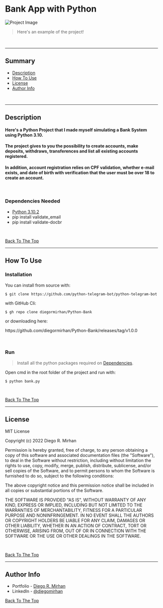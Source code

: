 # Bank App with Python

![Project Image](https://s7.gifyu.com/images/GIF_2022_03_12_09_23_08.gif)

> Here's an example of the project!
<br />

---

## Summary

- [Description](#description)
- [How To Use](#how-to-use)
- [License](#license)
- [Author Info](#author-info)
<br />

---

## Description
#### Here's a Python Project that I made myself simulating a Bank System using Python 3.10.
#### The project gives to you the possibility to create accounts, make deposits, withdraws, transferences and list all existing accounts registered.
#### In addition, account registration relies on CPF validation, whether e-mail exists, and date of birth with verification that the user must be over 18 to create an account.

<br />

### Dependencies Needed 

- [Python 3.10.2](https://www.python.org/downloads/)
- pip install validate_email
- pip install validate-docbr

<br />

[Back To The Top](#bank-app-with-python)

---

## How To Use

### Installation

You can install from source with:

```
$ git clone https://github.com/python-telegram-bot/python-telegram-bot
```
with GitHub Cli:
```
$ gh repo clone diegormirhan/Python-Bank
```
or downloading here: 
<p href="url">https://github.com/diegormirhan/Python-Bank/releases/tag/v1.0.0</p>

<br />

### Run

> Install all the python packages required on [Dependencies](#dependencies-needed).

Open cmd in the root folder of the project and run with:

```
$ python bank.py
```

<br />

[Back To The Top](#bank-app-with-python)

---

## License

MIT License

Copyright (c) 2022 Diego R. Mirhan

Permission is hereby granted, free of charge, to any person obtaining a copy
of this software and associated documentation files (the "Software"), to deal
in the Software without restriction, including without limitation the rights
to use, copy, modify, merge, publish, distribute, sublicense, and/or sell
copies of the Software, and to permit persons to whom the Software is
furnished to do so, subject to the following conditions:

The above copyright notice and this permission notice shall be included in all
copies or substantial portions of the Software.

THE SOFTWARE IS PROVIDED "AS IS", WITHOUT WARRANTY OF ANY KIND, EXPRESS OR
IMPLIED, INCLUDING BUT NOT LIMITED TO THE WARRANTIES OF MERCHANTABILITY,
FITNESS FOR A PARTICULAR PURPOSE AND NONINFRINGEMENT. IN NO EVENT SHALL THE
AUTHORS OR COPYRIGHT HOLDERS BE LIABLE FOR ANY CLAIM, DAMAGES OR OTHER
LIABILITY, WHETHER IN AN ACTION OF CONTRACT, TORT OR OTHERWISE, ARISING FROM,
OUT OF OR IN CONNECTION WITH THE SOFTWARE OR THE USE OR OTHER DEALINGS IN THE
SOFTWARE.

<br />

[Back To The Top](#bank-app-with-python)

---

## Author Info

- Portfolio - [Diego R. Mirhan](https://shor.by/diegomirhan)
- LinkedIn - [@diegomirhan](https://www.linkedin.com/in/diegomirhan/)

[Back To The Top](#bank-app-with-python)

